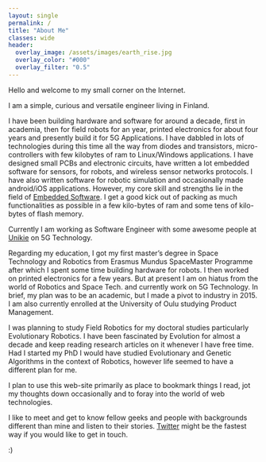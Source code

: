 ```yaml
---
layout: single
permalink: /
title: "About Me"
classes: wide
header:
  overlay_image: /assets/images/earth_rise.jpg
  overlay_color: "#000"
  overlay_filter: "0.5"
---
```


Hello and welcome to my small corner on the Internet.

I am a simple, curious and versatile engineer living in Finland. 

I have been building hardware and software for around a decade, first in academia, then for field robots for an year, printed electronics for about four years and presently build it for 5G Applications. I have dabbled in lots of technologies during this time all the way from diodes and transistors, micro-controllers with few kilobytes of ram to Linux/Windows applications. I have designed small PCBs and electronic circuits, have written a lot embedded software for sensors, for robots, and wireless sensor networks protocols. I have also written software for robotic simulation and occasionally made android/iOS applications. However, my core skill and strengths lie in the field of [Embedded Software][Embedded]. I get a good kick out of packing as much functionalities as possible in a few kilo-bytes of ram and some tens of kilo-bytes of flash memory.

Currently I am working as Software Engineer with some awesome people at [Unikie][Unikie] on 5G Technology.

Regarding my education, I got my first master’s degree in Space Technology and Robotics from Erasmus Mundus SpaceMaster Programme after which I spent some time building hardware for robots. I then worked on printed electronics for a few years. But at present I am on hiatus from the world of Robotics and Space Tech. and currently work on 5G Technology. In brief, my plan was to be an academic, but I made a pivot to industry in 2015. I am also currently enrolled at the University of Oulu studying Product Management. 

I was planning to study Field Robotics for my doctoral studies particularly Evolutionary Robotics. I have been fascinated by Evolution for almost a decade and keep reading research articles on it whenever I have free time. Had I started my PhD I would have studied Evolutionary and Genetic Algorithms in the context of Robotics, however life seemed to have a different plan for me.

I plan to use this web-site primarily as place to bookmark things I read, jot my thoughts down occasionally and to foray into the world of web technologies.

I like to meet and get to know fellow geeks and people with backgrounds different than mine and listen to their stories. [Twitter][Twitter] might be the fastest way if you would like to get in touch.


:) 

[TT]: https://tactotek.com
[TT-Story]: https://careers.tactotek.com/blog/posts/12778-from-space-tech-and-robotics-to-imse
[IMSE]: https://tactotek.com/this-is-imse/
[Twitter]: https://twitter.com/_anurajrp
[Embedded]: https://en.wikipedia.org/wiki/Embedded_software 
[Unikie]: https://www.unikie.com/en/ 
